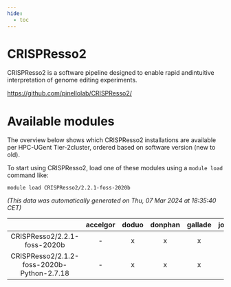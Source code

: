 ```yaml
---
hide:
  - toc
---
```


CRISPResso2
===========


CRISPResso2 is a software pipeline designed to enable rapid andintuitive interpretation of genome editing experiments.

https://github.com/pinellolab/CRISPResso2/
# Available modules


The overview below shows which CRISPResso2 installations are available per HPC-UGent Tier-2cluster, ordered based on software version (new to old).

To start using CRISPResso2, load one of these modules using a `module load` command like:

```shell
module load CRISPResso2/2.2.1-foss-2020b
```

*(This data was automatically generated on Thu, 07 Mar 2024 at 18:35:40 CET)*  

| |accelgor|doduo|donphan|gallade|joltik|skitty|
| :---: | :---: | :---: | :---: | :---: | :---: | :---: |
|CRISPResso2/2.2.1-foss-2020b|-|x|x|x|x|x|
|CRISPResso2/2.1.2-foss-2020b-Python-2.7.18|-|x|x|x|x|x|
